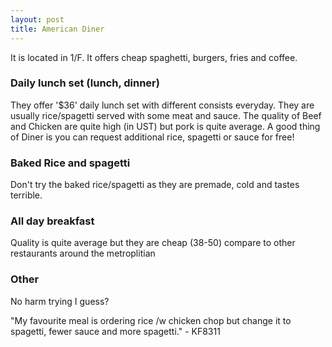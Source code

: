 ```yaml
---
layout: post
title: American Diner
---
```


It is located in 1/F. It offers cheap spaghetti, burgers, fries and coffee.

### Daily lunch set (lunch, dinner)

They offer '$36' daily lunch set with different consists everyday. They are usually rice/spagetti served with some meat and sauce.
The quality of Beef and Chicken are quite high (in UST) but pork is quite average.
A good thing of Diner is you can request additional rice, spagetti or sauce for free!

### Baked Rice and spagetti

Don't try the baked rice/spagetti as they are premade, cold and tastes terrible.

### All day breakfast

Quality is quite average but they are cheap (38-50) compare to other restaurants around the metroplitian

### Other

No harm trying I guess?

"My favourite meal is ordering rice /w chicken chop but change it to spagetti, fewer sauce and more spagetti." - KF8311
